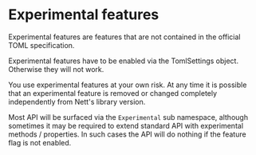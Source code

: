 # Experimental features

Experimental features are features that are not contained in the
official TOML specification. 

Experimental features have to be enabled via the TomlSettings
object. Otherwise they will not work.

You use experimental features at your own risk. At any time 
it is possible that an experimental feature is removed or 
changed completely independently from Nett's library version.

Most API will be surfaced via the `Experimental` sub namespace,
although sometimes it may be required to extend standard API
with experimental methods / properties. In such cases the 
API will do nothing if the feature flag is not enabled.
